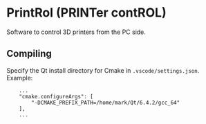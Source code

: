 # PrintRol (PRINTer contROL)
Software to control 3D printers from the PC side.

## Compiling
Specify the Qt install directory for Cmake in `.vscode/settings.json`. Example:

```
    ...
    "cmake.configureArgs": [
        "-DCMAKE_PREFIX_PATH=/home/mark/Qt/6.4.2/gcc_64"
    ],
    ...
```
